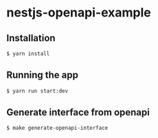 # nestjs-openapi-example

## Installation

```bash
$ yarn install
```

## Running the app

```bash
$ yarn run start:dev
```

## Generate interface from openapi

```bash
$ make generate-openapi-interface
```
